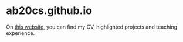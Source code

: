 # ab20cs.github.io

On [this website](https://ab20cs.github.io/), you can find my CV, highlighted projects and teaching experience.
